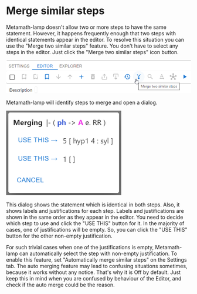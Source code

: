 # Merge similar steps

Metamath-lamp doesn't allow two or more steps to have the same statement.
However, it happens frequently enough that two steps with identical statements appear in the editor.
To resolve this situation you can use the "Merge two similar steps" feature.
You don't have to select any steps in the editor.
Just click the "Merge two similar steps" icon button.

<img src="../img/merge_steps_button.png">

Metamath-lamp will identify steps to merge and open a dialog.

<img src="../img/merge_steps_dialog.png">

This dialog shows the statement which is identical in both steps.
Also, it shows labels and justifications for each step.
Labels and justifications are shown in the same order as they appear in the editor.
You need to decide which step to use and click the "USE THIS" button for it.
In the majority of cases, one of justifications will be empty.
So, you can click the "USE THIS" button for the other non-empty justification.

For such trivial cases when one of the justifications is empty, 
Metamath-lamp can automatically select the step with non-empty justification.
To enable this feature, set "Automatically merge similar steps" on the Settings tab.
The auto merging feature may lead to confusing situations sometimes,
because it works without any notice.
That's why it is Off by default.
Just keep this in mind when you are confused by behaviour of the Editor, 
and check if the auto merge could be the reason.
